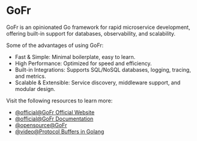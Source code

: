 # GoFr

GoFr is an opinionated Go framework for rapid microservice development, offering built-in support for databases, observability, and scalability.  

Some of the advantages of using GoFr:
 
- Fast & Simple: Minimal boilerplate, easy to learn.  
- High Performance: Optimized for speed and efficiency.  
- Built-in Integrations: Supports SQL/NoSQL databases, logging, tracing, and metrics.  
- Scalable & Extensible: Service discovery, middleware support, and modular design.  

Visit the following resources to learn more:

- [@official@GoFr Official Website](https://gofr.dev)
- [@official@GoFr Documentation](https://gofr.dev/docs)
- [@opensource@GoFr](https://github.com/gofr-dev/gofr)
- [@video@Protocol Buffers in Golang](https://www.youtube.com/@gofr-dev)
